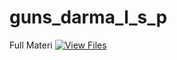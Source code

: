 # guns_darma_l_s_p
Full Materi
[![View Files](https://img.shields.io/badge/View%20Files-Google%20Drive-blue)](https://drive.google.com/drive/folders/1WsxZ9tH3U-uKkIVpgBPnnu8xb9YAEsKL?usp=sharing)

